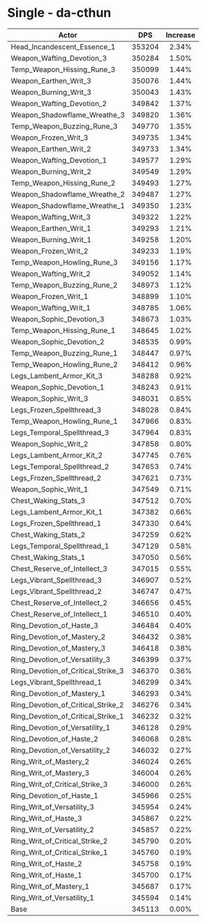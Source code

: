 # Single - da-cthun
| Actor | DPS | Increase |
|---|:---:|:---:|
|Head_Incandescent_Essence_1|353204|2.34%|
|Weapon_Wafting_Devotion_3|350284|1.50%|
|Temp_Weapon_Hissing_Rune_3|350099|1.44%|
|Weapon_Earthen_Writ_3|350076|1.44%|
|Weapon_Burning_Writ_3|350043|1.43%|
|Weapon_Wafting_Devotion_2|349842|1.37%|
|Weapon_Shadowflame_Wreathe_3|349820|1.36%|
|Temp_Weapon_Buzzing_Rune_3|349770|1.35%|
|Weapon_Frozen_Writ_3|349735|1.34%|
|Weapon_Earthen_Writ_2|349733|1.34%|
|Weapon_Wafting_Devotion_1|349577|1.29%|
|Weapon_Burning_Writ_2|349549|1.29%|
|Temp_Weapon_Hissing_Rune_2|349493|1.27%|
|Weapon_Shadowflame_Wreathe_2|349487|1.27%|
|Weapon_Shadowflame_Wreathe_1|349350|1.23%|
|Weapon_Wafting_Writ_3|349322|1.22%|
|Weapon_Earthen_Writ_1|349293|1.21%|
|Weapon_Burning_Writ_1|349258|1.20%|
|Weapon_Frozen_Writ_2|349233|1.19%|
|Temp_Weapon_Howling_Rune_3|349156|1.17%|
|Weapon_Wafting_Writ_2|349052|1.14%|
|Temp_Weapon_Buzzing_Rune_2|348973|1.12%|
|Weapon_Frozen_Writ_1|348899|1.10%|
|Weapon_Wafting_Writ_1|348785|1.06%|
|Weapon_Sophic_Devotion_3|348673|1.03%|
|Temp_Weapon_Hissing_Rune_1|348645|1.02%|
|Weapon_Sophic_Devotion_2|348535|0.99%|
|Temp_Weapon_Buzzing_Rune_1|348447|0.97%|
|Temp_Weapon_Howling_Rune_2|348412|0.96%|
|Legs_Lambent_Armor_Kit_3|348288|0.92%|
|Weapon_Sophic_Devotion_1|348243|0.91%|
|Weapon_Sophic_Writ_3|348031|0.85%|
|Legs_Frozen_Spellthread_3|348028|0.84%|
|Temp_Weapon_Howling_Rune_1|347966|0.83%|
|Legs_Temporal_Spellthread_3|347964|0.83%|
|Weapon_Sophic_Writ_2|347858|0.80%|
|Legs_Lambent_Armor_Kit_2|347745|0.76%|
|Legs_Temporal_Spellthread_2|347653|0.74%|
|Legs_Frozen_Spellthread_2|347621|0.73%|
|Weapon_Sophic_Writ_1|347549|0.71%|
|Chest_Waking_Stats_3|347512|0.70%|
|Legs_Lambent_Armor_Kit_1|347382|0.66%|
|Legs_Frozen_Spellthread_1|347330|0.64%|
|Chest_Waking_Stats_2|347259|0.62%|
|Legs_Temporal_Spellthread_1|347129|0.58%|
|Chest_Waking_Stats_1|347050|0.56%|
|Chest_Reserve_of_Intellect_3|347015|0.55%|
|Legs_Vibrant_Spellthread_3|346907|0.52%|
|Legs_Vibrant_Spellthread_2|346747|0.47%|
|Chest_Reserve_of_Intellect_2|346656|0.45%|
|Chest_Reserve_of_Intellect_1|346510|0.40%|
|Ring_Devotion_of_Haste_3|346484|0.40%|
|Ring_Devotion_of_Mastery_2|346432|0.38%|
|Ring_Devotion_of_Mastery_3|346418|0.38%|
|Ring_Devotion_of_Versatility_3|346399|0.37%|
|Ring_Devotion_of_Critical_Strike_3|346370|0.36%|
|Legs_Vibrant_Spellthread_1|346299|0.34%|
|Ring_Devotion_of_Mastery_1|346293|0.34%|
|Ring_Devotion_of_Critical_Strike_2|346276|0.34%|
|Ring_Devotion_of_Critical_Strike_1|346232|0.32%|
|Ring_Devotion_of_Versatility_1|346128|0.29%|
|Ring_Devotion_of_Haste_2|346068|0.28%|
|Ring_Devotion_of_Versatility_2|346032|0.27%|
|Ring_Writ_of_Mastery_2|346024|0.26%|
|Ring_Writ_of_Mastery_3|346004|0.26%|
|Ring_Writ_of_Critical_Strike_3|346000|0.26%|
|Ring_Devotion_of_Haste_1|345966|0.25%|
|Ring_Writ_of_Versatility_3|345954|0.24%|
|Ring_Writ_of_Haste_3|345867|0.22%|
|Ring_Writ_of_Versatility_2|345857|0.22%|
|Ring_Writ_of_Critical_Strike_2|345790|0.20%|
|Ring_Writ_of_Critical_Strike_1|345760|0.19%|
|Ring_Writ_of_Haste_2|345758|0.19%|
|Ring_Writ_of_Haste_1|345700|0.17%|
|Ring_Writ_of_Mastery_1|345687|0.17%|
|Ring_Writ_of_Versatility_1|345594|0.14%|
|Base|345113|0.00%|

